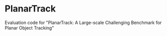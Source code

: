 # PlanarTrack
Evaluation code for "PlanarTrack: A Large-scale Challenging Benchmark for Planar Object Tracking"
